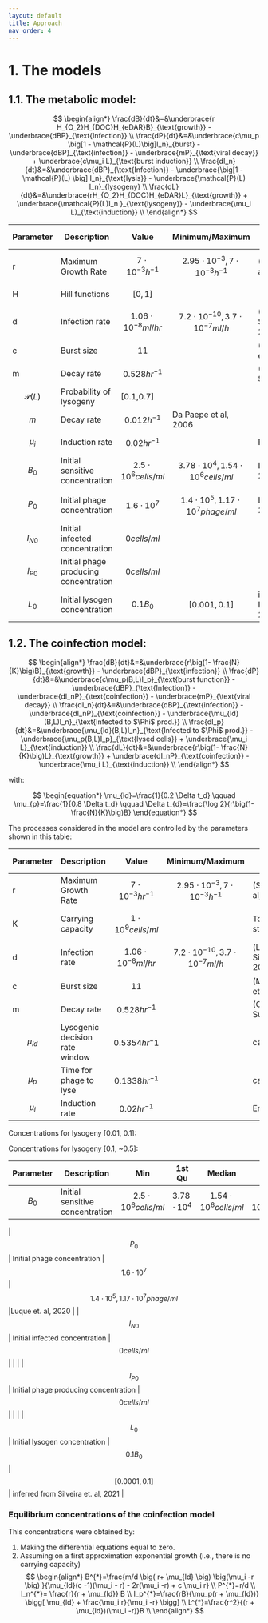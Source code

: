 ```yaml
---
layout: default
title: Approach
nav_order: 4
---
```


# 1. The models

## 1.1. The metabolic model:

$$
\begin{align*}
\frac{dB}{dt}&=&\underbrace{r H_{O_2}H_{DOC}H_{eDAR}B}_{\text{growth}} -
\underbrace{dBP}_{\text{Infection}} \\      
\frac{dP}{dt}&=&\underbrace{c\mu_p \big[1 - \mathcal{P}(L)\big]I_n}_{burst} -
\underbrace{dBP}_{\text{infection}} - \underbrace{mP}_{\text{viral decay}} +
\underbrace{c\mu_i L}_{\text{burst induction}} \\ 
\frac{dI_n}{dt}&=&\underbrace{dBP}_{\text{Infection}} -
\underbrace{\big[1 -\mathcal{P}(L) \big] I_n}_{\text{lysis}} -
\underbrace{\mathcal{P}(L) I_n}_{lysogeny} \\ 
\frac{dL}{dt}&=&\underbrace{rH_{O_2}H_{DOC}H_{eDAR}L}_{\text{growth}} +
\underbrace{\mathcal{P}(L)I_n }_{\text{lysogeny}} -
\underbrace{\mu_i L}_{\text{induction}} \\
\end{align*}
$$



| Parameter | Description | Value| Minimum/Maximum | Source| Phage Species| Host|
| ------- | ----------- | ----------- | ----------- | ----------- | ----------- | ----------- |
| r | Maximum Growth Rate |$$7 \cdot 10^{-3} h^{-1}$$| $$2.95 \cdot 10^{-3}, 7 \cdot 10^{-3} h^{-1}$$ | (Silveira et. al, 2021)|  |             
| H | Hill functions      | $$[0,1]$$ |   | | | 
| d | Infection rate |$$1.06 \cdot 10^{-8} ml/hr$$| $$7.2 \cdot 10 ^{-10}, 3.7 \cdot 10^{-7} ml/h$$ |(Luque and Silveira, 2020)  | | |
| c | Burst size | $$11$$ | |(M.Middelboe et al.,2001) | Myoviridae | Vibrio sp. |
| m | Decay rate | $$0.528 hr^{-1}$$| |(C.A. Suttle,1994)   |Myoviridae |Vibrio sp. |
| $$\mathcal{P}(L)$$ | Probability of lysogeny | [0.1,0.7] |  |
| $$m$$ | Decay rate | $$0.012 h^{-1}$$| Da Paepe et al, 2006  | 
| $$\mu_i$$ | Induction rate |$$0.02 hr^{-1}$$| |Emily's thesis   | | |
| $$B_0$$ | Initial sensitive concentration | $$2.5 \cdot 10^6 cells/ml$$ | $$3.78 \cdot 10^{4}, 1.54 \cdot 10^{6}  cells/ml $$|  Luque et. al, 2020 |
| $$P_0$$ | Initial phage concentration |$$1.6 \cdot 10^7$$ | $$1.4 \cdot 10^{5}, 1.17 \cdot 10^{7} phage/ml $$ |Luque et. al, 2020 |
| $$I_{N0}$$ | Initial infected concentration | $$0 cells/ml $$| |  |
| $$I_{P0}$$ | Initial phage producing concentration | $$0 cells/ml $$| |  |
| $$L_0$$ | Initial lysogen concentration | $$0.1 B_0 $$| $$[0.001, 0.1]$$ | inferred from Luque et. al, 2020 |

## 1.2. The coinfection model:

$$
\begin{align*} 
   \frac{dB}{dt}&=&\underbrace{r\big(1- \frac{N}{K}\big)B}_{\text{growth}} -
   \underbrace{dBP}_{\text{infection}} \\
   \frac{dP}{dt}&=&\underbrace{c\mu_p(B,L)I_p}_{\text{burst function}} - \underbrace{dBP}_{\text{Infection}} - \underbrace{dI_nP}_{\text{coinfection}} - \underbrace{mP}_{\text{viral decay}} \\
   \frac{dI_n}{dt}&=&\underbrace{dBP}_{\text{infection}} - \underbrace{dI_nP}_{\text{coinfection}} - \underbrace{\mu_{ld}(B,L)I_n}_{\text{Infected to $\Phi$ prod.}} \\
   \frac{dI_p}{dt}&=&\underbrace{\mu_{ld}(B,L)I_n}_{\text{Infected to $\Phi$ prod.}} - \underbrace{\mu_p(B,L)I_p}_{\text{lysed cells}} + \underbrace{\mu_i L}_{\text{induction}} \\
   \frac{dL}{dt}&=&\underbrace{r\big(1- \frac{N}{K}\big)L}_{\text{growth}} + \underbrace{dI_nP}_{\text{coinfection}} - \underbrace{\mu_i L}_{\text{induction}} \\
\end{align*}
$$

with:

$$
\begin{equation*}
\mu_{ld}=\frac{1}{0.2 \Delta t_d} \qquad
\mu_{p}=\frac{1}{0.8 \Delta t_d} \qquad
\Delta t_{d}=\frac{\log 2}{r\big(1- \frac{N}{K}\big)B} 
\end{equation*}
$$


The processes considered in the model are controlled by the parameters shown in this table:

| Parameter | Description | Value| Minimum/Maximum | Source| Phage Species|Host|
| ------- | ----------- | ----------- | ----------- | ----------- | ----------- | ----------- |
| r | Maximum Growth Rate |$$7 \cdot 10^{-3} hr^{-1}$$| $$2.95 \cdot 10^{-3}, 7 \cdot 10^{-3} h^{-1}$$ | (Silveira et. al, 2021)|  |
| K | Carrying capacity |$$1 \cdot 10^9 cells/ml$$| |Toni's student  | | |
| d | Infection rate |$$1.06 \cdot 10^{-8} ml/hr$$| $$7.2 \cdot 10 ^{-10}, 3.7 \cdot 10^{-7} ml/h$$ |(Luque and Silveira, 2020)  | | |
| c | Burst size | $$11$$ | |(M.Middelboe et al.,2001) | Myoviridae | Vibrio sp. |
| m | Decay rate | $$0.528 hr^{-1}$$| |(C.A. Suttle,1994)   |Myoviridae |Vibrio sp. |
| $$\mu_{ld}$$ | Lysogenic decision rate window |$$0.5354 hr^-1$$ | |calculated   | | |
| $$\mu_{p}$$ | Time for phage to lyse |$$0.1338 hr^{-1}$$| |calculated   | | |
| $$\mu_i$$ | Induction rate |$$0.02 hr^{-1}$$| |Emily's thesis   | | |


Concentrations for lysogeny [0.01, 0.1]:

Concentrations for lysogeny [0.1, ~0.5]:

| Parameter | Description | Min | 1st Qu| Median| Mean| 3rd Qu| Max| Source| 
|-----------|-----------|-----------|-----------|-----------|-----------|-----------|-----------|-----------|
| $$B_0$$ | Initial sensitive concentration | $$2.5 \cdot 10^6 cells/ml$$ | $$3.78 \cdot 10^{4}$$ | $$1.54 \cdot 10^{6}  cells/ml $$| $$1.54 \cdot 10^{6}  cells/ml $$| $$1.54 \cdot 10^{6}  cells/ml $$| $$1.54 \cdot 10^{6}  cells/ml $$|  Luque et. al, 2020 |


| $$P_0$$ | Initial phage concentration |$$1.6 \cdot 10^7$$ | $$1.4 \cdot 10^{5}, 1.17 \cdot 10^{7} phage/ml $$ |Luque et. al, 2020 |
| $$I_{N0}$$ | Initial infected concentration | $$0 cells/ml $$| |  |
| $$I_{P0}$$ | Initial phage producing concentration | $$0 cells/ml $$| |  |
| $$L_0$$ | Initial lysogen concentration | $$0.1 B_0 $$| $$[0.0001, 0.1]$$ | inferred from Silveira et. al, 2021 |

### Equilibrium concentrations of the coinfection model
This concentrations were obtained by:
1. Making the differential equations equal to zero.
2. Assuming on a first approximation exponential growth (i.e., there is no carrying capacity)
$$
\begin{align*}
B^{*}=\frac{m/d \big( r+ \mu_{ld} \big) \big(\mu_i -r \big) }{\mu_{ld}(c -1)(\mu_i - r) - 2r(\mu_i -r) + c \mu_i r} \\
P^{*}=r/d \\
I_n^{*}= \frac{r}{r + \mu_{ld}} B \\
I_p^{*}=\frac{rB}{\mu_p(r + \mu_{ld})} \bigg[ \mu_{ld} + \frac{\mu_i r}{\mu_i -r} \bigg] \\
L^{*}=\frac{r^2}{(r + \mu_{ld})(\mu_i -r)}B \\
\end{align*}
$$